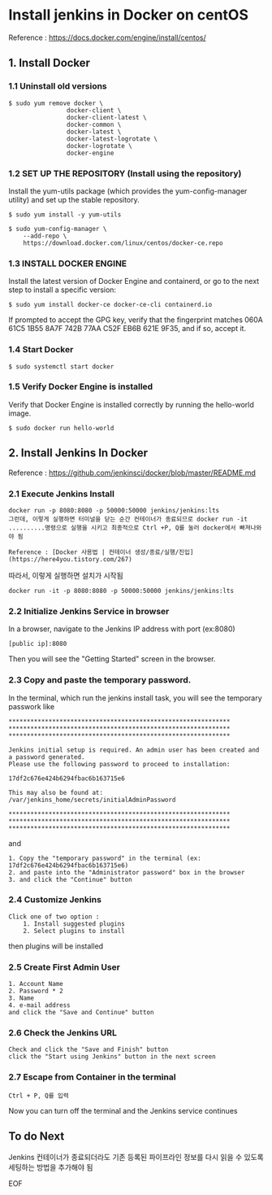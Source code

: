 # Install jenkins in Docker on centOS

Reference : https://docs.docker.com/engine/install/centos/

## 1. Install Docker

### 1.1 Uninstall old versions

    $ sudo yum remove docker \
                    docker-client \
                    docker-client-latest \
                    docker-common \
                    docker-latest \
                    docker-latest-logrotate \
                    docker-logrotate \
                    docker-engine


### 1.2 SET UP THE REPOSITORY (Install using the repository)

Install the yum-utils package (which provides the yum-config-manager utility) and set up the stable repository.

    $ sudo yum install -y yum-utils

    $ sudo yum-config-manager \
        --add-repo \
        https://download.docker.com/linux/centos/docker-ce.repo


### 1.3 INSTALL DOCKER ENGINE

Install the latest version of Docker Engine and containerd, or go to the next step to install a specific version:

    $ sudo yum install docker-ce docker-ce-cli containerd.io

If prompted to accept the GPG key, verify that the fingerprint matches 060A 61C5 1B55 8A7F 742B 77AA C52F EB6B 621E 9F35, and if so, accept it.

### 1.4 Start Docker

    $ sudo systemctl start docker


### 1.5 Verify Docker Engine is installed

Verify that Docker Engine is installed correctly by running the hello-world image.

    $ sudo docker run hello-world


## 2. Install Jenkins In Docker

Reference : https://github.com/jenkinsci/docker/blob/master/README.md

### 2.1 Execute Jenkins Install

    docker run -p 8080:8080 -p 50000:50000 jenkins/jenkins:lts 
    그런데, 이렇게 실행하면 터미널을 닫는 순간 컨테이너가 종료되므로 docker run -it ..........명령으로 실행을 시키고 최종적으로 Ctrl +P, Q를 눌러 docker에서 빠져나와야 됨

    Reference : [Docker 사용법 | 컨테이너 생성/종료/실행/진입](https://here4you.tistory.com/267)

따라서, 이렇게 실행하면 설치가 시작됨

    docker run -it -p 8080:8080 -p 50000:50000 jenkins/jenkins:lts


### 2.2 Initialize Jenkins Service in browser

In a browser, navigate to the Jenkins IP address with port (ex:8080)

    [public ip]:8080

Then you will see the "Getting Started" screen in the browser.

### 2.3 Copy and paste the temporary password.

In the terminal, which run the jenkins install task, you will see the temporary passwork like 

    *************************************************************
    *************************************************************
    *************************************************************

    Jenkins initial setup is required. An admin user has been created and a password generated.
    Please use the following password to proceed to installation:

    17df2c676e424b6294fbac6b163715e6

    This may also be found at: /var/jenkins_home/secrets/initialAdminPassword

    *************************************************************
    *************************************************************
    *************************************************************

and 

    1. Copy the "temporary password" in the terminal (ex: 17df2c676e424b6294fbac6b163715e6)
    2. and paste into the "Administrator password" box in the browser
    3. and click the "Continue" button


### 2.4 Customize Jenkins

    Click one of two option :
        1. Install suggested plugins
        2. Select plugins to install

then plugins will be installed
  
### 2.5 Create First Admin User

    1. Account Name
    2. Password * 2
    3. Name
    4. e-mail address
    and click the "Save and Continue" button

### 2.6 Check the Jenkins URL

    Check and click the "Save and Finish" button
    click the "Start using Jenkins" button in the next screen

### 2.7 Escape from Container in the terminal

    Ctrl + P, Q를 입력

Now you can turn off the terminal and the Jenkins service continues


## To do Next 

Jenkins 컨테이너가 종료되더라도 기존 등록된 파이프라인 정보를 다시 읽을 수 있도록 세팅하는 방법을 추가해야 됨


EOF



